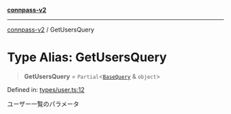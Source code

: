 [**connpass-v2**](../README.md)

***

[connpass-v2](../globals.md) / GetUsersQuery

# Type Alias: GetUsersQuery

> **GetUsersQuery** = `Partial`\<[`BaseQuery`](BaseQuery.md) & `object`\>

Defined in: [types/user.ts:12](https://github.com/ryohidaka/node-connpass/blob/cdf29d22c097bb183dcf02717d3ac793e2330b09/src/types/user.ts#L12)

ユーザー一覧のパラメータ
